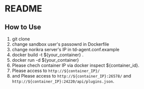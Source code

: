 # README

## How to Use

 1. git clone
 1. change sandbox user's passowrd in Dockerfile
 1. change norikra server's IP in td-agent.conf.example
 1. docker build -t ${your_container} .
 1. docker run -d ${your_container}
 1. Please chech container IP via docker inspect ${container_id}.
 1. Please access to `http://${container_IP}/`
 1. and Please access to `http://${container_IP}:26578/` and `http://${container_IP}:24220/api/plugins.json`.
 
